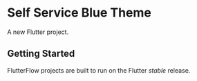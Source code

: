 # Self Service Blue Theme

A new Flutter project.

## Getting Started

FlutterFlow projects are built to run on the Flutter _stable_ release.
